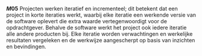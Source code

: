 <!-- begin: measure composite=true -->
**$M05$**
Projecten werken iteratief en incrementeel; dit betekent dat een project in korte iteraties werkt, waarbij elke iteratie een werkende versie van de software oplevert die extra waarde vertegenwoordigt voor de opdrachtgever. Behalve de software werkt het project ook iedere iteratie alle andere producten bij. Elke iteratie worden verwachtingen en werkelijke resultaten vergeleken en de werkwijze aangescherpt op basis van inzichten en bevindingen.
<!-- end: measure -->
